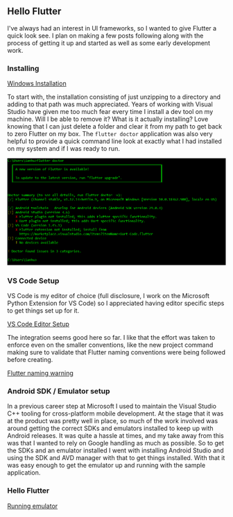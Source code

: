 ## Hello Flutter

I've always had an interest in UI frameworks, so I wanted to give Flutter a quick look see. I plan on making a few posts following along with the process of getting it up and started as well as some early development work.

### Installing

[Windows Installation](https://flutter.dev/docs/get-started/install/windows)

To start with, the installation consisting of just unzipping to a directory and adding to that path was much appreciated. Years of working with Visual Studio have given me too much fear every time I install a dev tool on my machine. Will I be able to remove it? What is it actually installing? Love knowing that I can just delete a folder and clear it from my path to get back to zero Flutter on my box. The `flutter doctor` application was also very helpful to provide a quick command line look at exactly what I had installed on my system and if I was ready to run.

![Flutter doctor](https://github.com/IanMatthewHuff/Blog/blob/9a31e404f7befd89a9c27db53a6fb6dc456685aa/HelloFlutter1/Images/FlutterDoctor.PNG)

### VS Code Setup

VS Code is my editor of choice (full disclosure, I work on the Microsoft Python Extension for VS Code) so I appreciated having editor specific steps to get things set up for it.

[VS Code Editor Setup](https://flutter.dev/docs/get-started/editor?tab=vscode)

The integration seems good here so far. I like that the effort was taken to enforce even on the smaller conventions, like the new project command making sure to validate that Flutter naming conventions were being followed before creating.

[Flutter naming warning](https://github.com/IanMatthewHuff/Blog/blob/2b2b3503ed2c71e13ecf456b4ee05d11d90c7edf/HelloFlutter1/Images/NameWarning.PNG)

### Android SDK / Emulator setup

In a previous career step at Microsoft I used to maintain the Visual Studio C++ tooling for cross-platform mobile development. At the stage that it was at the product was pretty well in place, so much of the work involved was around getting the correct SDKs and emulators installed to keep up with Android releases. It was quite a hassle at times, and my take away from this was that I wanted to rely on Google handling as much as possible. So to get the SDKs and an emulator installed I went with installing Android Studio and using the SDK and AVD manager with that to get things installed. With that it was easy enough to get the emulator up and running with the sample application.

### Hello Flutter

[Running emulator](https://github.com/IanMatthewHuff/Blog/blob/a2107e10826a05b7bdb116c584be200390adfb13/HelloFlutter1/Images/RunningEmulator.png)

